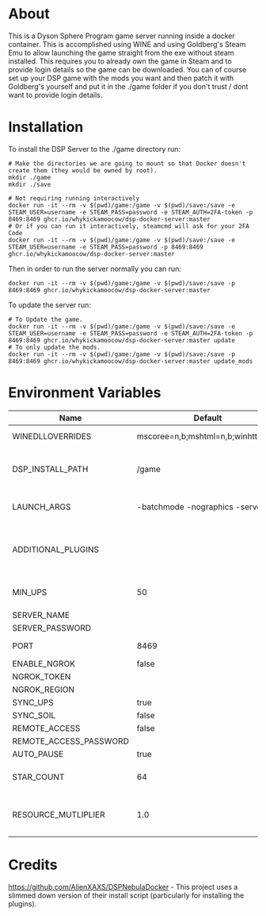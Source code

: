 # About

This is a Dyson Sphere Program game server running inside a docker container. This is accomplished using WINE and using Goldberg's Steam Emu to allow launching the game straight from the exe without steam installed. This requires you to already own the game in Steam and to provide login details so the game can be downloaded. You can of course set up your DSP game with the mods you want and then patch it with Goldberg's yourself and put it in the ./game folder if you don't trust / dont want to provide login details.

# Installation

To install the DSP Server to the ./game directory run:

```
# Make the directories we are going to mount so that Docker doesn't create them (they would be owned by root).
mkdir ./game
mkdir ./save

# Not requiring running interactively
docker run -it --rm -v $(pwd)/game:/game -v $(pwd)/save:/save -e STEAM_USER=username -e STEAM_PASS=password -e STEAM_AUTH=2FA-token -p 8469:8469 ghcr.io/whykickamoocow/dsp-docker-server:master
# Or if you can run it interactively, steamcmd will ask for your 2FA Code
docker run -it --rm -v $(pwd)/game:/game -v $(pwd)/save:/save -e STEAM_USER=username -e STEAM_PASS=password -p 8469:8469 ghcr.io/whykickamoocow/dsp-docker-server:master
```

Then in order to run the server normally you can run:

```
docker run -it --rm -v $(pwd)/game:/game -v $(pwd)/save:/save -p 8469:8469 ghcr.io/whykickamoocow/dsp-docker-server:master
```

To update the server run:

```
# To Update the game.
docker run -it --rm -v $(pwd)/game:/game -v $(pwd)/save:/save -e STEAM_USER=username -e STEAM_PASS=password -e STEAM_AUTH=2FA-token -p 8469:8469 ghcr.io/whykickamoocow/dsp-docker-server:master update
# To only update the mods.
docker run -it --rm -v $(pwd)/game:/game -v $(pwd)/save:/save -p 8469:8469 ghcr.io/whykickamoocow/dsp-docker-server:master update_mods
```

# Environment Variables

| Name                   | Default                            | Description                                                                                     |
| ---------------------- | ---------------------------------- | ----------------------------------------------------------------------------------------------- |
| WINEDLLOVERRIDES       | mscoree=n,b;mshtml=n,b;winhttp=n,b | WINEDLLOVERRIDES as in WINE.                                                                    |
| DSP_INSTALL_PATH       | /game                              | Where in the container DSP should be installed to.                                              |
| LAUNCH_ARGS            | -batchmode -nographics -server     | Arguments to pass to DSP when launching the game.                                               |
| ADDITIONAL_PLUGINS     |                                    | Plugins additional to Nebula Multiplayer (and its dependencies) to install to the server.       |
| MIN_UPS                | 50                                 | Minimum UPS of client of multiplayer game (BulletTime).                                         |
| SERVER_NAME            |                                    |                                                                                                 |
| SERVER_PASSWORD        |                                    | [Nebula Docs](https://github.com/hubastard/nebula/wiki/Setup-Headless-Server#config-options)    |
| PORT                   | 8469                               | The port for the server to listen on                                                            |
| ENABLE_NGROK           | false                              | [Nebula Ngrok Docs](https://github.com/hubastard/nebula/wiki/Hosting-and-Joining#ngrok-support) |
| NGROK_TOKEN            |                                    | [Nebula Ngrok Docs](https://github.com/hubastard/nebula/wiki/Hosting-and-Joining#ngrok-support) |
| NGROK_REGION           |                                    | [Nebula Ngrok Docs](https://github.com/hubastard/nebula/wiki/Hosting-and-Joining#ngrok-support) |
| SYNC_UPS               | true                               | [Nebula Docs](https://github.com/hubastard/nebula/wiki/About-Nebula#shared-resources)           |
| SYNC_SOIL              | false                              | [Nebula Docs](https://github.com/hubastard/nebula/wiki/About-Nebula#shared-resources)           |
| REMOTE_ACCESS          | false                              | [Nebula Docs](https://github.com/hubastard/nebula/wiki/Setup-Headless-Server#config-options)    |
| REMOTE_ACCESS_PASSWORD |                                    | [Nebula Docs](https://github.com/hubastard/nebula/wiki/Setup-Headless-Server#config-options)    |
| AUTO_PAUSE             | true                               | [Nebula Docs](https://github.com/hubastard/nebula/wiki/Setup-Headless-Server#config-options)    |
| STAR_COUNT             | 64                                 | When creating a new save, how large the cluster should be.                                      |
| RESOURCE_MUTLIPLIER    | 1.0                                | What the resource multiplier should be when creating a new save.                                |

# Credits

https://github.com/AlienXAXS/DSPNebulaDocker - This project uses a slimmed down version of their install script (particularly for installing the plugins).
